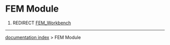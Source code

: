 # FEM Module
1.  REDIRECT [FEM\_Workbench](FEM_Workbench.md)

---
[documentation index](../README.md) > FEM Module
